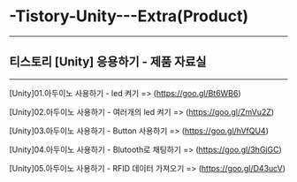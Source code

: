 # -Tistory-Unity---Extra(Product)

-----------------------------------

## 티스토리 [Unity] 응용하기 - 제품 자료실

-----------------------------------

[Unity]01.아두이노 사용하기 - led 켜기 => (https://goo.gl/Bt6WB6)

[Unity]02.아두이노 사용하기 - 여러개의 led 켜기 => (https://goo.gl/ZmVu2Z)

[Unity]03.아두이노 사용하기 - Button 사용하기 => (https://goo.gl/hVfQU4)

[Unity]04.아두이노 사용하기 - Blutooth로 채팅하기 => (https://goo.gl/3hGjGC)

[Unity]05.아두이노 사용하기 - RFID 데이터 가져오기 => (https://goo.gl/D43ucV)
